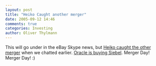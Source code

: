```yaml
---
layout: post
title: "Heiko Caught another merger"
date: 2005-09-12 14:46
comments: true
categories: Investing
author: Oliver Thylmann
---
```



This will go under in the eBay Skype news, but [Heiko caught the other merger](http://www.hebig.com/archives/003348.shtml) when we chatted earlier. [Oracle is buying Siebel](http://money.cnn.com/2005/09/12/technology/oracle_siebel/index.htm). Merger Day! Merger Day! :)


